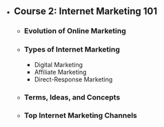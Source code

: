 - ## Course 2: Internet Marketing 101
	- ### Evolution of Online Marketing
	- ### Types of Internet Marketing
		- Digital Marketing
		- Affiliate Marketing
		- Direct-Response Marketing
	- ### Terms, Ideas, and Concepts
	- ### Top Internet Marketing Channels